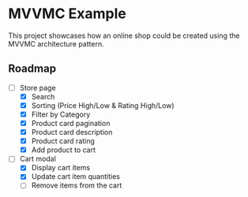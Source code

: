 # MVVMC Example

This project showcases how an online shop could be created using the MVVMC architecture pattern.

## Roadmap

- [ ] Store page
    - [x] Search
    - [x] Sorting (Price High/Low & Rating High/Low)
    - [x] Filter by Category
    - [x] Product card pagination
    - [x] Product card description
    - [x] Product card rating
    - [x] Add product to cart
- [ ] Cart modal
    - [x] Display cart items
    - [x] Update cart item quantities
    - [ ] Remove items from the cart
